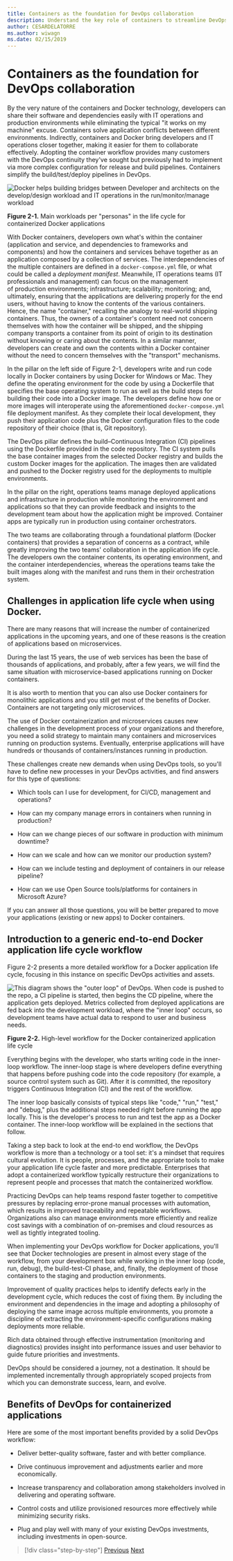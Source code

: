 ```yaml
---
title: Containers as the foundation for DevOps collaboration
description: Understand the key role of containers to streamline DevOps.
author: CESARDELATORRE
ms.author: wiwagn
ms.date: 02/15/2019
---
```

# Containers as the foundation for DevOps collaboration

By the very nature of the containers and Docker technology, developers can share their software and dependencies easily with IT operations and production environments while eliminating the typical "it works on my machine" excuse. Containers solve application conflicts between different environments. Indirectly, containers and Docker bring developers and IT operations closer together, making it easier for them to collaborate effectively. Adopting the container workflow provides many customers with the DevOps continuity they've sought but previously had to implement via more complex configuration for release and build pipelines. Containers simplify the build/test/deploy pipelines in DevOps.

![Docker helps building bridges between Developer and architects on the develop/design workload and IT operations in the run/monitor/manage workload](./media/image1.png)

**Figure 2-1.** Main workloads per "personas" in the life cycle for containerized Docker applications

With Docker containers, developers own what's within the container (application and service, and dependencies to frameworks and components) and how the containers and services behave together as an application composed by a collection of services. The interdependencies of the multiple containers are defined in a `docker-compose.yml` file, or what could be called a *deployment manifest*. Meanwhile, IT operations teams (IT professionals and management) can focus on the management of production environments; infrastructure; scalability; monitoring; and, ultimately, ensuring that the applications are delivering properly for the end users, without having to know the contents of the various containers. Hence, the name "container," recalling the analogy to real-world shipping containers. Thus, the owners of a container's content need not concern themselves with how the container will be shipped, and the shipping company transports a container from its point of origin to its destination without knowing or caring about the contents. In a similar manner, developers can create and own the contents within a Docker container without the need to concern themselves with the "transport" mechanisms.

In the pillar on the left side of Figure 2-1, developers write and run code locally in Docker containers by using Docker for Windows or Mac. They define the operating environment for the code by using a Dockerfile that specifies the base operating system to run as well as the build steps for building their code into a Docker image. The developers define how one or more images will interoperate using the aforementioned `docker-compose.yml` file deployment manifest. As they complete their local development, they push their application code plus the Docker configuration files to the code repository of their choice (that is, Git repository).

The DevOps pillar defines the build–Continuous Integration (CI) pipelines using the Dockerfile provided in the code repository. The CI system pulls the base container images from the selected Docker registry and builds the custom Docker images for the application. The images then are validated and pushed to the Docker registry used for the deployments to multiple environments.

In the pillar on the right, operations teams manage deployed applications and infrastructure in production while monitoring the environment and applications so that they can provide feedback and insights to the development team about how the application might be improved. Container apps are typically run in production using container orchestrators.

The two teams are collaborating through a foundational platform (Docker containers) that provides a separation of concerns as a contract, while greatly improving the two teams' collaboration in the application life cycle. The developers own the container contents, its operating environment, and the container interdependencies, whereas the operations teams take the built images along with the manifest and runs them in their orchestration system.

## Challenges in application life cycle when using Docker.

There are many reasons that will increase the number of containerized applications in the upcoming years, and one of these reasons is the creation of applications based on microservices.

During the last 15 years, the use of web services has been the base of thousands of applications, and probably, after a few years, we will find the same situation with microservice-based applications running on Docker containers.

It is also worth to mention that you can also use Docker containers for monolithic applications and you still get most of the benefits of Docker. Containers are not targeting only microservices.

The use of Docker containerization and microservices causes new challenges in the development process of your organizations and therefore, you need a solid strategy to maintain many containers and microservices running on production systems. Eventually, enterprise applications will have hundreds or thousands of containers/instances running in production.

These challenges create new demands when using DevOps tools, so you'll have to define new processes in your DevOps activities, and find answers for this type of questions:

- Which tools can I use for development, for CI/CD, management and operations?

- How can my company manage errors in containers when running in production?

- How can we change pieces of our software in production with minimum downtime?

- How can we scale and how can we monitor our production system?

- How can we include testing and deployment of containers in our release pipeline?

- How can we use Open Source tools/platforms for containers in Microsoft Azure?

If you can answer all those questions, you will be better prepared to move your applications (existing or new apps) to Docker containers. 

## Introduction to a generic end-to-end Docker application life cycle workflow

Figure 2-2 presents a more detailed workflow for a Docker application life cycle, focusing in this instance on specific DevOps activities and assets.

![This diagram shows the "outer loop" of DevOps. When code is pushed to the repo, a CI pipeline is started, then begins the CD pipeline, where the application gets deployed. Metrics collected from deployed applications are fed back into the development workload, where the "inner loop" occurs, so development teams have actual data to respond to user and business needs.](./media/image2.png)

**Figure 2-2.** High-level workflow for the Docker containerized application life cycle

Everything begins with the developer, who starts writing code in the inner-loop workflow. The inner-loop stage is where developers define everything that happens before pushing code into the code repository (for example, a source control system such as Git). After it is committed, the repository triggers Continuous Integration (CI) and the rest of the workflow.

The inner loop basically consists of typical steps like "code," "run," "test," and "debug," plus the additional steps needed right before running the app locally. This is the developer's process to run and test the app as a Docker container. The inner-loop workflow will be explained in the sections that follow.

Taking a step back to look at the end-to end workflow, the DevOps workflow is more than a technology or a tool set: it's a mindset that requires cultural evolution. It is people, processes, and the appropriate tools to make your application life cycle faster and more predictable. Enterprises that adopt a containerized workflow typically restructure their organizations to represent people and processes that match the containerized workflow.

Practicing DevOps can help teams respond faster together to competitive pressures by replacing error-prone manual processes with automation, which results in improved traceability and repeatable workflows. Organizations also can manage environments more efficiently and realize cost savings with a combination of on-premises and cloud resources as well as tightly integrated tooling.

When implementing your DevOps workflow for Docker applications, you'll see that Docker technologies are present in almost every stage of the workflow, from your development box while working in the inner loop (code, run, debug), the build-test-CI phase, and, finally, the deployment of those containers to the staging and production environments.

Improvement of quality practices helps to identify defects early in the development cycle, which reduces the cost of fixing them. By including the environment and dependencies in the image and adopting a philosophy of deploying the same image across multiple environments, you promote a discipline of extracting the environment-specific configurations making deployments more reliable.

Rich data obtained through effective instrumentation (monitoring and diagnostics) provides insight into performance issues and user behavior to guide future priorities and investments.

DevOps should be considered a journey, not a destination. It should be implemented incrementally through appropriately scoped projects from which you can demonstrate success, learn, and evolve.

## Benefits of DevOps for containerized applications

Here are some of the most important benefits provided by a solid DevOps workflow:

- Deliver better-quality software, faster and with better compliance.

- Drive continuous improvement and adjustments earlier and more economically.

- Increase transparency and collaboration among stakeholders involved in delivering and operating software.

- Control costs and utilize provisioned resources more effectively while minimizing security risks.

- Plug and play well with many of your existing DevOps investments, including investments in open-source.

>[!div class="step-by-step"]
>[Previous](index.md)
>[Next](../Microsoft-platform-tools-containerized-apps/index.md)
